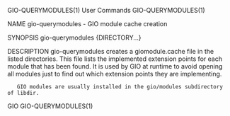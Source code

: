 GIO-QUERYMODULES(1)                                                                           User Commands                                                                           GIO-QUERYMODULES(1)

NAME
       gio-querymodules - GIO module cache creation

SYNOPSIS
       gio-querymodules {DIRECTORY...}

DESCRIPTION
       gio-querymodules creates a giomodule.cache file in the listed directories. This file lists the implemented extension points for each module that has been found. It is used by GIO at runtime to
       avoid opening all modules just to find out which extension points they are implementing.

       GIO modules are usually installed in the gio/modules subdirectory of libdir.

GIO                                                                                                                                                                                   GIO-QUERYMODULES(1)
